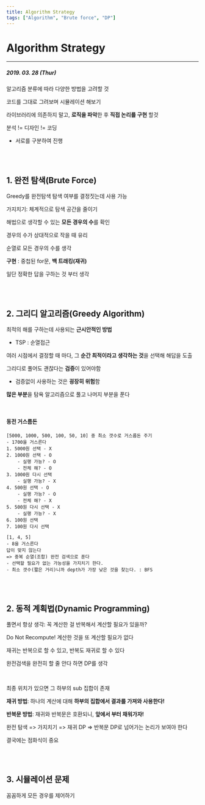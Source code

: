 ```yaml
---
title: Algorithm Strategy
tags: ["Algorithm", "Brute force", "DP"]
---
```




# Algorithm Strategy

<hr>

##### 2019. 03. 28 (Thur)


알고리즘 분류에 따라 다양한 방법을 고려할 것

코드를 그대로 그려보며 시뮬레이션 해보기

라이브러리에 의존하지 말고, **로직을 파악**한 후 **직접 논리를 구현** 할것

분석 != 디자인 != 코딩

- 서로를 구분하여 진행

<br>

<br>

## 1. 완전 탐색(Brute Force)

Greedy를 완전탐색 탐색 여부를 결정짓는데 사용 가능

가지치기: 체계적으로 탐색 공간을 줄이기

해법으로 생각할 수 있는 **모든 경우의 수**를 확인

경우의 수가 상대적으로 작을 때 유리

순열로 모든 경우의 수를 생각

**구현** : 중첩된 for문, **백 트래킹(재귀)**

일단 정확한 답을 구하는 것 부터 생각

<br>

<br>

## 2. 그리디 알고리즘(Greedy Algorithm)

최적의 해를 구하는데 사용되는 **근시안적인 방법**

- TSP : 순열접근

여러 시점에서 결정할 때 마다, 그 **순간 최적이라고 생각하는 것**을 선택해 해답을 도출

그리디로 풀어도 괜찮다는 **검증**이 있어야함

- 검증없이 사용하는 것은 **굉장히 위험**함

**많은 부분**을 탐욕 알고리즘으로 풀고 나머지 부분을 푼다

<br>

#### 동전 거스름돈

```
[5000, 1000, 500, 100, 50, 10] 중 최소 갯수로 거스름돈 주기
- 1700을 거스른다
1. 5000원 선택 - X
2. 1000원 선택 - O
	- 실행 가능? - O
	- 전체 해? - O
3. 1000원 다시 선택
	- 실행 가능? - X
4. 500원 선택 - O
	- 실행 가능? - O
	- 전체 해? - X
5. 500원 다시 선택 - X
	- 실행 가능? - X
6. 100원 선택
7. 100원 다시 선택

[1, 4, 5]
- 8을 거스른다
답이 맞지 않는다
=> 중복 순열(조합) 완전 검색으로 푼다
- 선택할 필요가 없는 가능성을 가지치기 한다.
- 최소 갯수(짧은 거리)니까 depth가 가장 낮은 것을 찾는다. : BFS
```

<br>

<br>

## 2. 동적 계획법(Dynamic Programming)

풀면서 항상 생각: 꼭 계산한 걸 반복해서 계산할 필요가 있을까?

Do Not Recompute! 계산한 것을 또 계산할 필요가 없다

재귀는 반복으로 할 수 있고, 반복도 재귀로 할 수 있다

완전검색을 완전히 할 줄 안다 하면 DP를 생각

<br>

최종 위치가 있으면 그 하부의 sub 집합이 존재

**재귀 방법**: 하나의 계산에 대해 **하부의 집합에서 결과를 가져와 사용한다!**

**반복문 방법**: 재귀와 반복문은 호환되니, **앞에서 부터 채워가자!**

완전 탐색 => 가지치기 => 재귀 DP => 반복문 DP로 넘어가는 논리가 보여야 한다

결국에는 점화식이 중요

<br>

<br>


## 3. 시뮬레이션 문제
꼼꼼하게 모든 경우를 제어하기